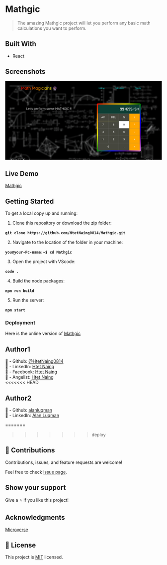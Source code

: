 # Mathgic

> The amazing Mathgic project will let you perform any basic
> math calculations you want to perform.

## Built With

- React

## Screenshots

![Mathgic](./src/assets/Mathgic.png)

## Live Demo

[Mathgic](https://mathgic.netlify.app/)

## Getting Started

To get a local copy up and running:

1. Clone this repository or download the zip folder:

**`git clone https://github.com/HtetNaing0814/Mathgic.git`**

2. Navigate to the location of the folder in your machine:

**`you@your-Pc-name:~$ cd Mathgic`**

3. Open the project with VScode:

**`code .`**

4. Build the node packages:

**`npm run build`**

5. Run the server:

**`npm start`**

### Deployment

Here is the online version of [Mathgic](https://mathgic.netlify.app/)

## Author1

👤 - Github: [@HtetNaing0814](https://github.com/HtetNaing0814/)<br>
👤 - LinkedIn: [Htet Naing](https://www.linkedin.com/in/htetnaing0814/)<br>
👤 - Facebook: [Htet Naing](https://www.facebook.com/rexsoul1819)<br>
👤 - Angelist: [Htet Naing](https://angel.co/u/htetnaing0814)<br>
<<<<<<< HEAD

## Author2

👤 - Github: [alanluqman](https://github.com/alanluqman)<br>
👤 - LinkedIn: [Alan Luqman](https://www.linkedin.com/in/alan-luqman-61623b17a/)<br>


=======
>>>>>>> deploy

## 🤝 Contributions

Contributions, issues, and feature requests are welcome!

Feel free to check [issue page](https://github.com/HtetNaing0814/Mathgic/issues).

## Show your support

Give a ⭐️ if you like this project!

## Acknowledgments

[Microverse](https://bit.ly/MicroverseTN)

## 📝 License

This project is [MIT](./MIT.md) licensed.
